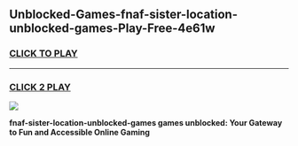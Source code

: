
## Unblocked-Games-fnaf-sister-location-unblocked-games-Play-Free-4e61w
<h3>
<a href="https://premium76.site?title=fnaf-sister-location-unblocked-games&ref=18A1">CLICK TO PLAY</a></h3>
<hr>

<h3>
<a href="https://premium76.site?title=fnaf-sister-location-unblocked-games&ref=18A1">CLICK 2 PLAY</a>
  
</h3>

<a href="https://premium76.site?title=fnaf-sister-location-unblocked-games&ref=18A1"><img src="https://clearcache.store/games.png"></a>


**fnaf-sister-location-unblocked-games games unblocked: Your Gateway to Fun and Accessible Online Gaming**

